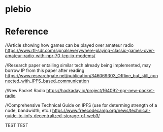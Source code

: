 # plebio

# Reference 

//Article showing how games can be played over amateur radio
https://www.rtl-sdr.com/signalseverywhere-playing-classic-games-over-amateur-radio-with-npr-70-tcp-ip-modems/

//Research paper entailing similar tech already being implemented, may borrow IP from this paper after reading
https://www.researchgate.net/publication/346069303_Offline_but_still_connected_with_IPFS_based_communication

//New Packet Radio
https://hackaday.io/project/164092-npr-new-packet-radio

//Comprehensive Technical Guide on IPFS (use for determing strength of a node, bandwidth, etc.)
https://www.freecodecamp.org/news/technical-guide-to-ipfs-decentralized-storage-of-web3/


TEST TEST
